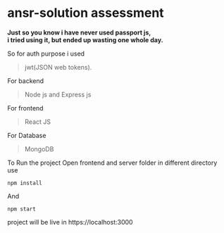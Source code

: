 # ansr-solution assessment

**Just so you know i have never used passport js,<br>
i tried using it, but ended up wasting one whole day.**

So for auth purpose i used 
> jwt(JSON web tokens).

For backend
> Node js and Express js

For frontend
> React JS

For Database
> MongoDB


To Run the project
Open frontend and server folder in different directory
use
```
npm install
```
And 
```
npm start
```

project will be live in
https://localhost:3000
